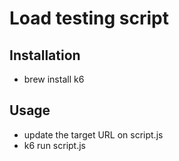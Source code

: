 # Load testing script

## Installation

- brew install k6

## Usage

- update the target URL on script.js
- k6 run script.js
